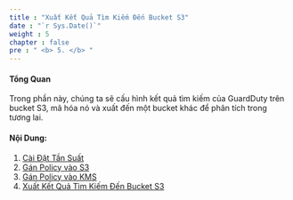 ```yaml
---
title : "Xuất Kết Quả Tìm Kiếm Đến Bucket S3"
date : "`r Sys.Date()`"
weight : 5
chapter : false
pre : " <b> 5. </b> "
---
```


#### Tổng Quan
Trong phần này, chúng ta sẽ cấu hình kết quả tìm kiếm của GuardDuty trên bucket S3, mã hóa nó và xuất đến một bucket khác để phân tích trong tương lai.

#### Nội Dung:

1. [Cài Đặt Tần Suất](5.1-SettingsFrequecy/)
2. [Gán Policy vào S3](5.2-AttachPolicyToS3/)
3. [Gán Policy vào KMS](5.3-AttachPolicyToKMS/)
4. [Xuất Kết Quả Tìm Kiếm Đến Bucket S3](5.4-EnableExport/)
